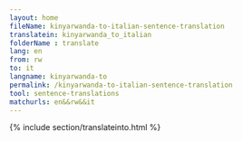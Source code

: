 ```yaml
---
layout: home
fileName: kinyarwanda-to-italian-sentence-translation
translatein: kinyarwanda_to_italian
folderName : translate
lang: en
from: rw
to: it
langname: kinyarwanda-to
permalink: /kinyarwanda-to-italian-sentence-translation
tool: sentence-translations
matchurls: en&&rw&&it
---
```

{% include section/translateinto.html %}
